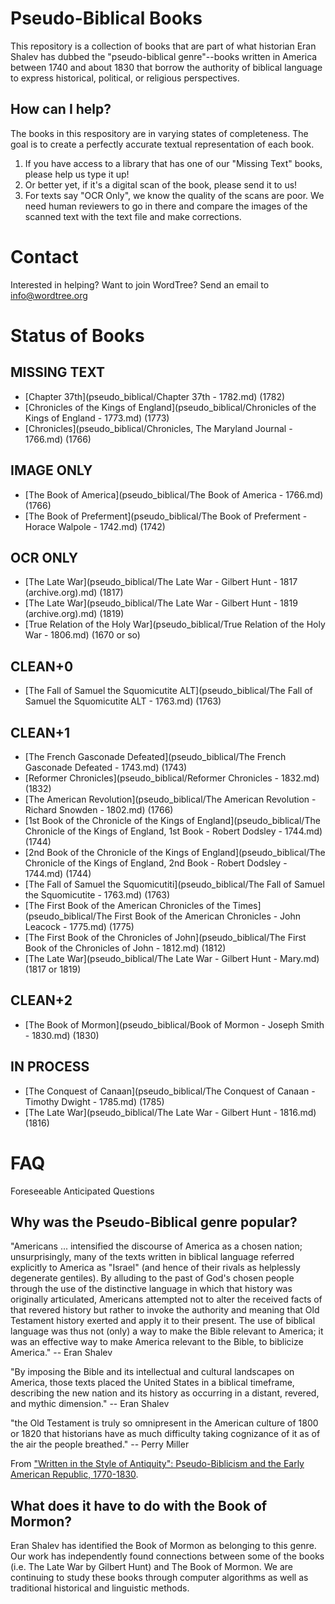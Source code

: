 Pseudo-Biblical Books
=====================

This repository is a collection of books that are part of what historian Eran Shalev has dubbed the "pseudo-biblical genre"--books written in America between 1740 and about 1830 that borrow the authority of biblical language to express historical, political, or religious perspectives.

How can I help?
---------------

The books in this respository are in varying states of completeness. The goal is to create a perfectly accurate textual representation of each book.

1. If you have access to a library that has one of our "Missing Text" books, please help us type it up!
2. Or better yet, if it's a digital scan of the book, please send it to us!
3. For texts say "OCR Only", we know the quality of the scans are poor. We need human reviewers to go in there and compare the images of the scanned text with the text file and make corrections.

Contact
=======

Interested in helping? Want to join WordTree? Send an email to info@wordtree.org


Status of Books
===============

MISSING TEXT
------------

- [Chapter 37th](pseudo_biblical/Chapter 37th - 1782.md) (1782)
- [Chronicles of the Kings of England](pseudo_biblical/Chronicles of the Kings of England - 1773.md) (1773)
- [Chronicles](pseudo_biblical/Chronicles, The Maryland Journal - 1766.md) (1766)

IMAGE ONLY
----------

- [The Book of America](pseudo_biblical/The Book of America - 1766.md) (1766)
- [The Book of Preferment](pseudo_biblical/The Book of Preferment - Horace Walpole - 1742.md) (1742)

OCR ONLY
--------

- [The Late War](pseudo_biblical/The Late War - Gilbert Hunt - 1817 (archive.org).md) (1817)
- [The Late War](pseudo_biblical/The Late War - Gilbert Hunt - 1819 (archive.org).md) (1819)
- [True Relation of the Holy War](pseudo_biblical/True Relation of the Holy War - 1806.md) (1670 or so)

CLEAN+0
-------

- [The Fall of Samuel the Squomicutite ALT](pseudo_biblical/The Fall of Samuel the Squomicutite ALT - 1763.md) (1763)

CLEAN+1
-------

- [The French Gasconade Defeated](pseudo_biblical/The French Gasconade Defeated - 1743.md) (1743)
- [Reformer Chronicles](pseudo_biblical/Reformer Chronicles - 1832.md) (1832)
- [The American Revolution](pseudo_biblical/The American Revolution - Richard Snowden - 1802.md) (1766)
- [1st Book of the Chronicle of the Kings of England](pseudo_biblical/The Chronicle of the Kings of England, 1st Book - Robert Dodsley - 1744.md) (1744)
- [2nd Book of the Chronicle of the Kings of England](pseudo_biblical/The Chronicle of the Kings of England, 2nd Book - Robert Dodsley - 1744.md) (1744)
- [The Fall of Samuel the Squomicutiti](pseudo_biblical/The Fall of Samuel the Squomicutite - 1763.md) (1763)
- [The First Book of the American Chronicles of the Times](pseudo_biblical/The First Book of the American Chronicles - John Leacock - 1775.md) (1775)
- [The First Book of the Chronicles of John](pseudo_biblical/The First Book of the Chronicles of John - 1812.md) (1812)
- [The Late War](pseudo_biblical/The Late War - Gilbert Hunt - Mary.md) (1817 or 1819)

CLEAN+2
-------

- [The Book of Mormon](pseudo_biblical/Book of Mormon - Joseph Smith - 1830.md) (1830)

IN PROCESS
----------

- [The Conquest of Canaan](pseudo_biblical/The Conquest of Canaan - Timothy Dwight - 1785.md) (1785)
- [The Late War](pseudo_biblical/The Late War - Gilbert Hunt - 1816.md) (1816)


FAQ
===

Foreseeable Anticipated Questions

Why was the Pseudo-Biblical genre popular?
------------------------------------------

"Americans ... intensified the discourse of America as a chosen nation; unsurprisingly, many of the texts written in biblical language referred explicitly to America as "Israel" (and hence of their rivals as helplessly degenerate gentiles). By alluding to the past of God's chosen people through the use of the distinctive language in which that history was originally articulated, Americans attempted not to alter the received facts of that revered history but rather to invoke the authority and meaning that Old Testament history exerted and apply it to their present. The use of biblical language was thus not (only) a way to make the Bible relevant to America; it was an effective way to make America relevant to the Bible, to biblicize America." -- Eran Shalev

"By imposing the Bible and its intellectual and cultural landscapes on America, those texts placed the United States in a biblical timeframe, describing the new nation and its history as occurring in a distant, revered, and mythic dimension." -- Eran Shalev

"the Old Testament is truly so omnipresent in the American culture of 1800 or 1820 that historians have as much difficulty taking cognizance of it as of the air the people breathed." -- Perry Miller

From ["Written in the Style of Antiquity": Pseudo-Biblicism and the Early American Republic, 1770-1830](http://www.thefreelibrary.com/%22Written+in+the+Style+of+Antiquity%22%3A+Pseudo-Biblicism+and+the+Early...-a0244888045).

What does it have to do with the Book of Mormon?
------------------------------------------------

Eran Shalev has identified the Book of Mormon as belonging to this genre. Our work has independently found connections between some of the books (i.e. The Late War by Gilbert Hunt) and The Book of Mormon. We are continuing to study these books through computer algorithms as well as traditional historical and linguistic methods.
